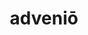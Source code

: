 ---
title: adveniō
meaning: to arrive
ch: [five, mt, mt5thru7, 7r]
pos: verb
inf: advenīre
secondppstem: adven
infend: īre
thirdpp: advenī
fourthpp: adventus
conjugation: fourth
laudio: ../assets/audio/advenio-laudio.mp3
six: y
---